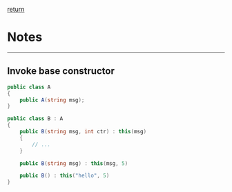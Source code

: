 [return](./../README.md)

# Notes
---

## Invoke base constructor

```C#
public class A
{
	public A(string msg);
}

public class B : A
{
	public B(string msg, int ctr) : this(msg)
	{
		// ...
	}

	public B(string msg) : this(msg, 5)

	public B() : this("hello", 5)
}
```
